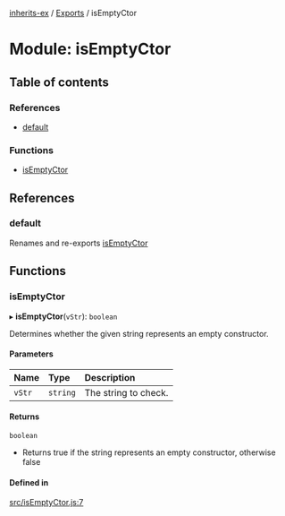 [inherits-ex](../README.md) / [Exports](../modules.md) / isEmptyCtor

# Module: isEmptyCtor

## Table of contents

### References

- [default](isEmptyCtor.md#default)

### Functions

- [isEmptyCtor](isEmptyCtor.md#isemptyctor)

## References

### default

Renames and re-exports [isEmptyCtor](isEmptyCtor.md#isemptyctor)

## Functions

### isEmptyCtor

▸ **isEmptyCtor**(`vStr`): `boolean`

Determines whether the given string represents an empty constructor.

#### Parameters

| Name | Type | Description |
| :------ | :------ | :------ |
| `vStr` | `string` | The string to check. |

#### Returns

`boolean`

- Returns true if the string represents an empty constructor, otherwise false

#### Defined in

[src/isEmptyCtor.js:7](https://github.com/snowyu/inherits-ex.js/blob/d55cbee/src/isEmptyCtor.js#L7)
